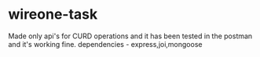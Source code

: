 # wireone-task
Made only api's for CURD operations and it has been tested in the postman and it's working fine.
dependencies - express,joi,mongoose
